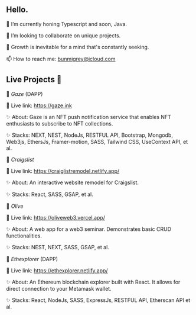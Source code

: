 ## Hello.

🔭 I’m currently honing Typescript and soon, Java.

👯 I’m looking to collaborate on unique projects.

🌱 Growth is inevitable for a mind that's constantly seeking.

📫 How to reach me: bunmigrey@icloud.com


## Live Projects 💞️
🚀 *Gaze* (DAPP)

📌 Live link:   https://gaze.ink

✨ About: Gaze is an NFT push notification service that enables NFT enthusiasts to subscribe to NFT collections.

✨ Stacks: NEXT, NEST, NodeJs, RESTFUL API, Bootstrap, Mongodb, Web3js, EthersJs, Framer-motion, SASS, Tailwind CSS, UseContext API, et al.




🚀 *Craigslist* 

📌 Live link:   https://craiglistremodel.netlify.app/

✨ About: An interactive website remodel for Craigslist.

✨ Stacks: React, SASS, GSAP, et al.




🚀 *Olive* 

📌 Live link:   https://oliveweb3.vercel.app/

✨ About: A web app for a web3 seminar. Demonstrates basic CRUD functionalities.

✨ Stacks: NEST, NEXT, SASS, GSAP, et al.




🚀 *Ethexplorer* (DAPP)

📌 Live link:    https://ethexplorer.netlify.app/ 

✨ About: An Ethereum blockchain explorer built with React. It allows for direct connection to your Metamask wallet.

✨ Stacks: React, NodeJs, SASS, ExpressJs, RESTFUL API, Etherscan API et al.

